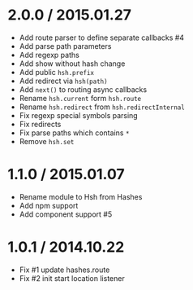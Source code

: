 # 2.0.0 / 2015.01.27

  * Add route parser to define separate callbacks #4
  * Add parse path parameters
  * Add regexp paths
  * Add show without hash change
  * Add public `hsh.prefix`
  * Add redirect via `hsh(path)`
  * Add `next()` to routing async callbacks
  * Rename `hsh.current` form `hsh.route`
  * Rename `hsh.redirect` from `hsh.redirectInternal`
  * Fix regexp special symbols parsing
  * Fix redirects
  * Fix parse paths which contains `*`
  * Remove `hsh.set`

# 1.1.0 / 2015.01.07

  * Rename module to Hsh from Hashes
  * Add npm support
  * Add component support #5

# 1.0.1 / 2014.10.22

  * Fix #1 update hashes.route
  * Fix #2 init start location listener
